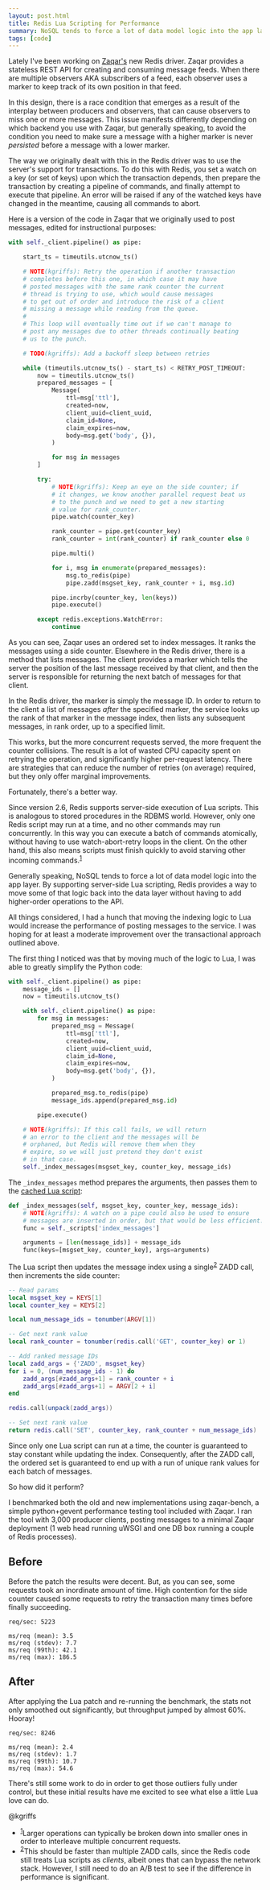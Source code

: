 ```yaml
---
layout: post.html
title: Redis Lua Scripting for Performance
summary: NoSQL tends to force a lot of data model logic into the app layer, making it hard (or even impossible) to optimize certain types of operations. By supporting server-side Lua scripting, Redis provides a way to move some of that logic back into the data layer without having to add higher-order operations to the API.
tags: [code]
---
```


Lately I've been working on [Zaqar's][2] new Redis driver. Zaqar provides a stateless REST API for creating and consuming message feeds. When there are multiple observers AKA subscribers of a feed, each observer uses a marker to keep track of its own position in that feed. 

In this design, there is a race condition that emerges as a result of the interplay between producers and observers, that can cause observers to miss one or more messages. This issue manifests differently depending on which backend you use with Zaqar, but generally speaking, to avoid the condition you need to make sure a message with a higher marker is never *persisted* before a message with a lower marker.

The way we originally dealt with this in the Redis driver was to use the server's support for transactions. To do this with Redis, you set a watch on a key (or set of keys) upon which the transaction depends, then prepare the transaction by creating a pipeline of commands, and finally attempt to execute that pipeline. An error will be raised if any of the watched keys have changed in the meantime, causing all commands to abort. 

Here is a version of the code in Zaqar that we originally used to post messages, edited for instructional purposes:

```python
with self._client.pipeline() as pipe:

    start_ts = timeutils.utcnow_ts()

    # NOTE(kgriffs): Retry the operation if another transaction
    # completes before this one, in which case it may have
    # posted messages with the same rank counter the current
    # thread is trying to use, which would cause messages
    # to get out of order and introduce the risk of a client
    # missing a message while reading from the queue.
    #
    # This loop will eventually time out if we can't manage to
    # post any messages due to other threads continually beating
    # us to the punch.

    # TODO(kgriffs): Add a backoff sleep between retries

    while (timeutils.utcnow_ts() - start_ts) < RETRY_POST_TIMEOUT:
        now = timeutils.utcnow_ts()
        prepared_messages = [
            Message(
                ttl=msg['ttl'],
                created=now,
                client_uuid=client_uuid,
                claim_id=None,
                claim_expires=now,
                body=msg.get('body', {}),
            )

            for msg in messages
        ]

        try:
            # NOTE(kgriffs): Keep an eye on the side counter; if
            # it changes, we know another parallel request beat us
            # to the punch and we need to get a new starting
            # value for rank_counter.
            pipe.watch(counter_key)

            rank_counter = pipe.get(counter_key)
            rank_counter = int(rank_counter) if rank_counter else 0

            pipe.multi()

            for i, msg in enumerate(prepared_messages):
                msg.to_redis(pipe)
                pipe.zadd(msgset_key, rank_counter + i, msg.id)

            pipe.incrby(counter_key, len(keys))
            pipe.execute()

        except redis.exceptions.WatchError:
            continue
```

As you can see, Zaqar uses an ordered set to index messages. It ranks the messages using a side counter. Elsewhere in the Redis driver, there is a method that lists messages. The client provides a marker which tells the server the position of the last message received by that client, and then the server is responsible for returning the next batch of messages for that client.

In the Redis driver, the marker is simply the message ID. In order to return to the client a list of messages *after* the specified marker, the service looks up the rank of that marker in the message index, then lists any subsequent messages, in rank order, up to a specified limit.

This works, but the more concurrent requests served, the more frequent the counter collisions. The result is a lot of wasted CPU capacity spent on retrying the operation, and significantly higher per-request latency. There are strategies that can reduce the number of retries (on average) required, but they only offer marginal improvements. 

Fortunately, there's a better way.

Since version 2.6, Redis supports server-side execution of Lua scripts. This is analogous to stored procedures in the RDBMS world. However, only one Redis script may run at a time, and no other commands may run concurrently. In this way you can execute a batch of commands atomically, without having to use watch-abort-retry loops in the client. On the other hand, this also means scripts must finish quickly to avoid starving other incoming commands.<sup><a name="id-1" href="#id-1.ftn">1</a></sup>

Generally speaking, NoSQL tends to force a lot of data model logic into the app layer. By supporting server-side Lua scripting, Redis provides a way to move some of that logic back into the data layer without having to add higher-order operations to the API.

All things considered, I had a hunch that moving the indexing logic to Lua would increase the performance of posting messages to the service. I was hoping for at least a moderate improvement over the transactional approach outlined above.

The first thing I noticed was that by moving much of the logic to Lua, I was able to greatly simplify the Python code:

```python
with self._client.pipeline() as pipe:
    message_ids = []
    now = timeutils.utcnow_ts()

    with self._client.pipeline() as pipe:
        for msg in messages:
            prepared_msg = Message(
                ttl=msg['ttl'],
                created=now,
                client_uuid=client_uuid,
                claim_id=None,
                claim_expires=now,
                body=msg.get('body', {}),
            )

            prepared_msg.to_redis(pipe)
            message_ids.append(prepared_msg.id)

        pipe.execute()

    # NOTE(kgriffs): If this call fails, we will return
    # an error to the client and the messages will be
    # orphaned, but Redis will remove them when they
    # expire, so we will just pretend they don't exist
    # in that case.
    self._index_messages(msgset_key, counter_key, message_ids)
```

The `_index_messages` method prepares the arguments, then passes them to the [cached Lua script][1]:

```python
def _index_messages(self, msgset_key, counter_key, message_ids):
    # NOTE(kgriffs): A watch on a pipe could also be used to ensure
    # messages are inserted in order, but that would be less efficient.
    func = self._scripts['index_messages']

    arguments = [len(message_ids)] + message_ids
    func(keys=[msgset_key, counter_key], args=arguments)
```

The Lua script then updates the message index using a single<sup><a name="id-2" href="#id-2.ftn">2</a></sup> ZADD call, then increments the side counter:

```lua
-- Read params
local msgset_key = KEYS[1]
local counter_key = KEYS[2]

local num_message_ids = tonumber(ARGV[1])

-- Get next rank value
local rank_counter = tonumber(redis.call('GET', counter_key) or 1)

-- Add ranked message IDs
local zadd_args = {'ZADD', msgset_key}
for i = 0, (num_message_ids - 1) do
    zadd_args[#zadd_args+1] = rank_counter + i
    zadd_args[#zadd_args+1] = ARGV[2 + i]
end

redis.call(unpack(zadd_args))

-- Set next rank value
return redis.call('SET', counter_key, rank_counter + num_message_ids)
```

Since only one Lua script can run at a time, the counter is guaranteed to stay constant while updating the index. Consequently, after the ZADD call, the ordered set is guaranteed to end up with a run of unique rank values for each batch of messages.

So how did it perform? 

I benchmarked both the old and new implementations using zaqar-bench, a simple python+gevent performance testing tool included with Zaqar. I ran the tool with 3,000 producer clients, posting messages to a minimal Zaqar deployment (1 web head running uWSGI and one DB box running a couple of Redis processes).

## Before

Before the patch the results were decent. But, as you can see, some requests  took an inordinate amount of time. High contention for the side counter caused some requests to retry the transaction many times before finally succeeding.

```
req/sec: 5223

ms/req (mean): 3.5 
ms/req (stdev): 7.7 
ms/req (99th): 42.1
ms/req (max): 186.5
```

## After

After applying the Lua patch and re-running the benchmark, the stats not only smoothed out significantly, but throughput jumped by almost 60%. Hooray!

```
req/sec: 8246

ms/req (mean): 2.4
ms/req (stdev): 1.7 
ms/req (99th): 10.7
ms/req (max): 54.6
```

There's still some work to do in order to get those outliers fully under control, but these initial results have me excited to see what else a little Lua love can do.

@kgriffs

<ul class="footnotes">
  <li>
    <sup><a name="id-1.ftn" href="#id-1">1</a></sup>Larger operations can typically be broken down into smaller ones in order to interleave multiple concurrent requests.
  </li>
  <li>
    <sup><a name="id-2.ftn" href="#id-2">2</a></sup>This should be faster than multiple ZADD calls, since the Redis code still treats Lua scripts as <em>clients</em>, albeit ones that can bypass the network stack. However, I still need to do an A/B test to see if the difference in performance is significant.
  </li>
</ul>

[1]: https://github.com/andymccurdy/redis-py#lua-scripting
[2]: https://wiki.openstack.org/wiki/Zaqar
